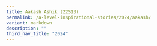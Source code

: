 ```yaml
---
title: Aakash Ashik (22S13)
permalink: /a-level-inspirational-stories/2024/aakash/
variant: markdown
description: ""
third_nav_title: "2024"
---
```

